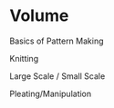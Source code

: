 # Volume

Basics of Pattern Making 

Knitting 

Large Scale / Small Scale   

Pleating/Manipulation



